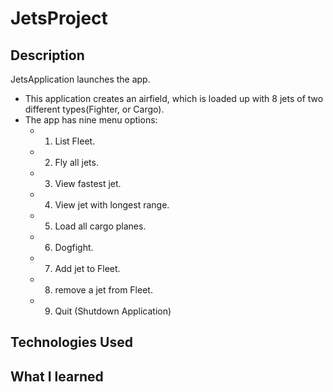 # JetsProject

## Description
JetsApplication launches the app.
* This application creates an airfield, which is loaded up with 8 jets of two different types(Fighter, or  Cargo).
* The app has nine menu options:
  * 1. List Fleet.
  * 2. Fly all jets.
  * 3. View fastest jet.
  * 4. View jet with longest range.
  * 5. Load all cargo planes.
  * 6. Dogfight.
  * 7. Add jet to Fleet.
  * 8. remove a jet from Fleet.
  * 9. Quit (Shutdown Application)
  
## Technologies Used

## What I learned

